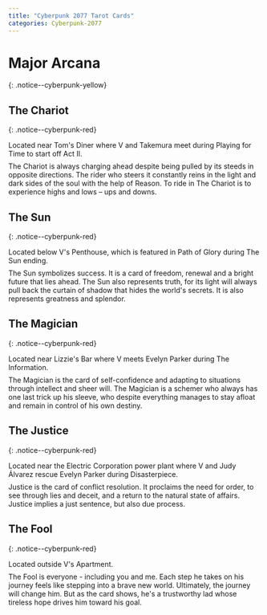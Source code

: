 ```yaml
---
title: "Cyberpunk 2077 Tarot Cards"
categories: Cyberpunk-2077
---
```


# Major Arcana
{: .notice--cyberpunk-yellow}

## The Chariot
{: .notice--cyberpunk-red}

<div class="cyberpunk-bg">
<span class="cyberpunk-lightgreen" style="display: inline-block; margin-bottom: 8px;">Located near Tom's Diner where V and Takemura meet during Playing for Time to start off Act II.</span><br>
<span class="cyberpunk-cyan">
The Chariot is always charging ahead despite being pulled by its steeds in opposite directions. The rider who steers it constantly reins in the light and dark sides of the soul with the help of Reason. To ride in The Chariot is to experience highs and lows – ups and downs.
</span>
</div>

## The Sun
{: .notice--cyberpunk-red}

<div class="cyberpunk-bg">
<span class="cyberpunk-lightgreen" style="display: inline-block; margin-bottom: 8px;">Located below V's Penthouse, which is featured in Path of Glory during The Sun ending.</span><br>
<span class="cyberpunk-cyan">
The Sun symbolizes success. It is a card of freedom, renewal and a bright future that lies ahead. The Sun also represents truth, for its light will always pull back the curtain of shadow that hides the world's secrets. It is also represents greatness and splendor.
</span>
</div>

## The Magician
{: .notice--cyberpunk-red}

<div class="cyberpunk-bg">
<span class="cyberpunk-lightgreen" style="display: inline-block; margin-bottom: 8px;">Located near Lizzie's Bar where V meets Evelyn Parker during The Information.</span><br>
<span class="cyberpunk-cyan">
The Magician is the card of self-confidence and adapting to situations through intellect and sheer will. The Magician is a schemer who always has one last trick up his sleeve, who despite everything manages to stay afloat and remain in control of his own destiny.
</span>
</div>

## The Justice
{: .notice--cyberpunk-red}

<div class="cyberpunk-bg">
<span class="cyberpunk-lightgreen" style="display: inline-block; margin-bottom: 8px;">Located near the Electric Corporation power plant where V and Judy Álvarez rescue Evelyn Parker during Disasterpiece.</span><br>
<span class="cyberpunk-cyan">
Justice is the card of conflict resolution. It proclaims the need for order, to see through lies and deceit, and a return to the natural state of affairs. Justice implies a just sentence, but also due process.
</span>
</div>

## The Fool
{: .notice--cyberpunk-red}

<div class="cyberpunk-bg">
<span class="cyberpunk-lightgreen" style="display: inline-block; margin-bottom: 8px;">Located outside V's Apartment.</span><br>
<span class="cyberpunk-cyan">
The Fool is everyone - including you and me. Each step he takes on his journey feels like stepping into a brave new world. Ultimately, the journey will change him. But as the card shows, he's a trustworthy lad whose tireless hope drives him toward his goal.
</span>
</div>